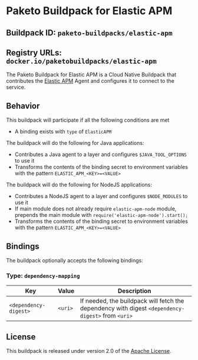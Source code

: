 # Paketo Buildpack for Elastic APM

## Buildpack ID: `paketo-buildpacks/elastic-apm`
## Registry URLs: `docker.io/paketobuildpacks/elastic-apm`
The Paketo Buildpack for Elastic APM is a Cloud Native Buildpack that contributes the [Elastic APM][e] Agent and configures it to connect to the service.

[e]: https://www.elastic.co/solutions/apm

## Behavior
This buildpack will participate if all the following conditions are met

* A binding exists with `type` of `ElasticAPM`

The buildpack will do the following for Java applications:

* Contributes a Java agent to a layer and configures `$JAVA_TOOL_OPTIONS` to use it
* Transforms the contents of the binding secret to environment variables with the pattern `ELASTIC_APM_<KEY>=<VALUE>`

The buildpack will do the following for NodeJS applications:

* Contributes a NodeJS agent to a layer and configures `$NODE_MODULES` to use it
* If main module does not already require `elastic-apm-node` module, prepends the main module with `require('elastic-apm-node').start();`
* Transforms the contents of the binding secret to environment variables with the pattern `ELASTIC_APM_<KEY>=<VALUE>`

## Bindings
The buildpack optionally accepts the following bindings:

### Type: `dependency-mapping`
|Key                   | Value   | Description
|----------------------|---------|------------
|`<dependency-digest>` | `<uri>` | If needed, the buildpack will fetch the dependency with digest `<dependency-digest>` from `<uri>`

## License

This buildpack is released under version 2.0 of the [Apache License][a].

[a]: http://www.apache.org/licenses/LICENSE-2.0
